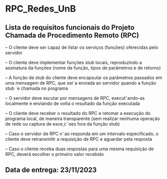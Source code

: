 # RPC_Redes_UnB
## Lista de requisitos funcionais do Projeto Chamada de Procedimento Remoto (RPC)

– O cliente deve ser capaz de listar os serviços (funções) oferecidas pelo servidor
 <br>
 
– O cliente deve implementar funções stub locais, reproduzindo a assinatura da funções (nome da função,
tipos de parâmetros e de retorno)
<br>

– A função de stub do cliente deve encapsular os parâmetros passados em uma mensagem de RPC,
que ser´a enviada ao servidor quando a função stub ´e chamada no programa
<br>

– O servidor deve escutar por mensagens de RPC, executˆando-as localmente e enviando de volta o
resultado da função executada
<br>

– O cliente deve receber o resultado do RPC e retomar a execução do programa local, de maneira
transparente (sem realizar nenhuma operação de rede ou captura de exce¸c˜oes fora da função stub)
<br>


– Caso o servidor de RPC n˜ao responda em um intervalo especificado, o cliente deve retransmitir a
requisição de RPC e aguardar pela resposta
<br>

– Caso o cliente receba duas respostas para uma mesma requisição de RPC, deverá escolher o primeiro
valor recebido</p>

## Data de entrega: 23/11/2023
